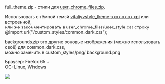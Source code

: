 full_theme.zip - стили для [user_chrome_files.zip](https://github.com/VitaliyVstyle/VitaliyVstyle.github.io/blob/master/stylesff/toolbars/user_chrome_files.zip).     

Использовать с тёмной темой [vitaliyvstyle_theme-xxxx.xx.xx.xpi](https://github.com/VitaliyVstyle/VitaliyVstyle.github.io/tree/master/webextensions) или встроенной,     
или же закомментировать в user_chrome_files/user_style.css строку     
@import url("./custom_styles/common_dark.css");

backgrounds.zip это другие фоновые изображения (можно использовать своё) для common_dark.css,     
можно заменить в custom_styles/png/  background.png     

Браузер: Firefox 65 +     
ОС: Linux, Windows

<img src="https://raw.githubusercontent.com/VitaliyVstyle/VitaliyVstyle.github.io/master/stylesff/full_theme/image_01.png"/>
